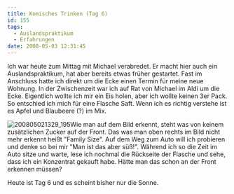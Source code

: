 ```yaml
---
title: Komisches Trinken (Tag 6)
id: 155
tags:
  - Auslandspraktikum
  - Erfahrungen
date: 2008-05-03 12:31:45
---
```


Ich war heute zum Mittag mit Michael verabredet. Er macht hier auch ein Auslandspraktikum, hat aber bereits etwas früher gestartet. Fast im Anschluss hatte ich direkt um die Ecke einen Termin für meine neue Wohnung. In der Zwischenzeit war ich auf Rat von Michael im Aldi um die Ecke. Eigentlich wollte ich mir ein Eis holen, aber ich wollte keinen 3er Pack. So entschied ich mich für eine Flasche Saft. Wenn ich es richtig verstehe ist es Apfel und Blaubeere (?) im Mix.  <p>![200805021329_195](https://az275061.vo.msecnd.net/blogmedia/2008/05/200805021329-195.jpg)Wie man auf dem Bild erkennt, steht was von keinem zusätzlichen Zucker auf der Front. Das was man oben rechts im Bild nicht mehr erkennt heißt "Family Size". Auf dem Weg zum Auto will ich probieren und denke so bei mir "Man ist das aber süß!". Während ich so die Zeit im Auto sitze und warte, lese ich nochmal die Rückseite der Flasche und sehe, dass ich ein Konzentrat gekauft habe. Hätte man das schon an der Front erkennen müssen? <p>Heute ist Tag 6 und es scheint bisher nur die Sonne. 